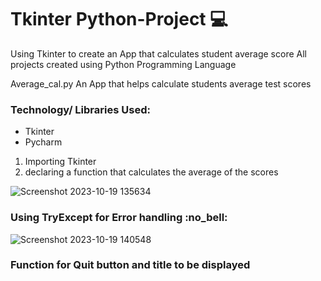 # Tkinter Python-Project :computer:
Using Tkinter to create an App that calculates student average score All projects created using Python Programming Language

Average_cal.py
An App that helps calculate students average test scores

<h3>Technology/ Libraries Used:</h3>
<ul>
<li>Tkinter</li>
<li>Pycharm</li>
</ul>
<ol>
  <li>Importing Tkinter</li>
  <li>declaring a function that calculates the average of the scores </li>
</ol>

![Screenshot 2023-10-19 135634](https://github.com/DataFairy-FeliciaM/Python-Projects/assets/119903285/250768a1-1bcc-4b40-ae88-d61a57e541e2)


<h3>Using TryExcept for Error handling :no_bell:</h3>


![Screenshot 2023-10-19 140548](https://github.com/DataFairy-FeliciaM/Python-Projects/assets/119903285/2d09822b-3f90-42e8-9a4b-f9e028540e7c)



<h3>Function for Quit button and title to be displayed</h3>

